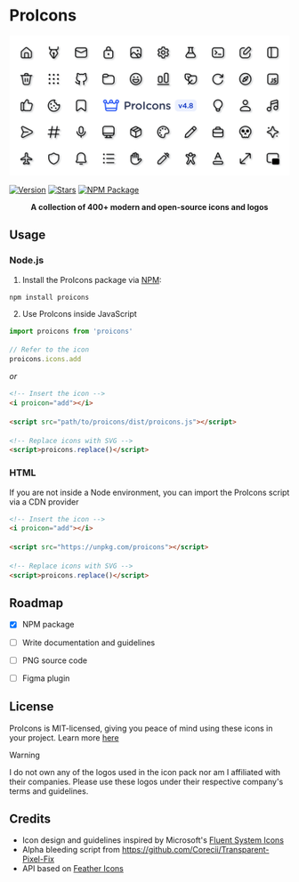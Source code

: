 # ProIcons
<img src="./.github/images/cover.png">

  [![Version](https://img.shields.io/npm/v/proicons?style=for-the-badge)](https://github.com/ProCode-Software/proicons/releases)
[![Stars](https://img.shields.io/github/stars/ProCode-Software/proicons?style=for-the-badge&color=edd311)]()
[![NPM Package](https://img.shields.io/npm/dm/proicons?color=98E8F3&label=downloads&style=for-the-badge)](https://www.npmjs.com/package/proicons)

<p align="center"><b>A collection of 400+ modern and open-source icons and logos</b></p>

## Usage
### Node.js
1. Install the ProIcons package via [NPM](https://https://www.npmjs.com/package/proicons):
```console
npm install proicons
```
2. Use ProIcons inside JavaScript
```javascript
import proicons from 'proicons'

// Refer to the icon
proicons.icons.add
```
_or_

```html
<!-- Insert the icon -->
<i proicon="add"></i>

<script src="path/to/proicons/dist/proicons.js"></script>

<!-- Replace icons with SVG -->
<script>proicons.replace()</script>
```

### HTML
If you are not inside a Node environment, you can import the ProIcons script via a CDN provider

```html
<!-- Insert the icon -->
<i proicon="add"></i>

<script src="https://unpkg.com/proicons"></script>

<!-- Replace icons with SVG -->
<script>proicons.replace()</script>
```

## Roadmap
- [x] NPM package
- [ ] Write documentation and guidelines
- [ ] PNG source code
- [ ] Figma plugin


## License
ProIcons is MIT-licensed, giving you peace of mind using these icons in your project. Learn more [here](./LICENSE)

> [!WARNING]
> I do not own any of the logos used in the icon pack nor am I affiliated with their companies. Please use these logos under their respective company's terms and guidelines.

## Credits
- Icon design and guidelines inspired by Microsoft's [Fluent System Icons](https://github.com/microsoft/fluentui-system-icons)
- Alpha bleeding script from https://github.com/Corecii/Transparent-Pixel-Fix
- API based on [Feather Icons](https://github.com/feathericons/feather)
